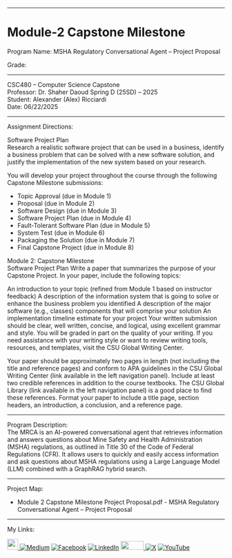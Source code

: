 ﻿-----------------------------------------------------------------------------------------------------------------------------
# Module-2 Capstone Milestone
Program Name: MSHA Regulatory Conversational Agent – Project Proposal

Grade: 

-----------------------------------------------------------------------------------------------------------------------------

CSC480 – Computer Science Capstone  
Professor: Dr. Shaher Daoud
Spring D (25SD) – 2025   
Student: Alexander (Alex) Ricciardi   
Date: 06/22/2025   

-----------------------------------------------------------------------------------------------------------------------------

Assignment Directions:  

Software Project Plan  
Research a realistic software project that can be used in a business, identify a business problem that can be solved with a new software solution, and justify the implementation of the new system based on your research.

You will develop your project throughout the course through the following Capstone Milestone submissions:  
- Topic Approval (due in Module 1)
- Proposal (due in Module 2)
- Software Design (due in Module 3)
- Software Project Plan (due in Module 4)
- Fault-Tolerant Software Plan (due in Module 5)
- System Test (due in Module 6)
- Packaging the Solution (due in Module 7)
- Final Capstone Project (due in Module 8)

Module 2: Capstone Milestone  
Software Project Plan
Write a paper that summarizes the purpose of your Capstone Project. In your paper, include the following topics:

An introduction to your topic (refined from Module 1 based on instructor feedback)
A description of the information system that is going to solve or enhance the business problem you identified
A description of the major software (e.g., classes) components that will comprise your solution
An implementation timeline estimate for your project
Your written submission should be clear, well written, concise, and logical, using excellent grammar and style. You will be graded in part on the quality of your writing. If you need assistance with your writing style or want to review writing tools, resources, and templates, visit the CSU Global Writing Center.

Your paper should be approximately two pages in length (not including the title and reference pages) and conform to APA guidelines in the CSU Global Writing Center (link available in the left navigation panel). Include at least two credible references in addition to the course textbooks. The CSU Global Library (link available in the left navigation panel) is a good place to find these references. Format your paper to include a title page, section headers, an introduction, a conclusion, and a reference page.

-----------------------------------------------------------------------------------------------------------------------------

Program Description:  
The MRCA is an AI-powered conversational agent that retrieves information and answers questions about Mine Safety and Health Administration (MSHA) regulations, as outlined in Title 30 of the Code of Federal Regulations (CFR). It allows users to quickly and easily access information and ask questions about MSHA regulations using a Large Language Model (LLM) combined with a GraphRAG hybrid search. 

-----------------------------------------------------------------------------------------------------------------------------

Project Map:

- Module 2 Capstone Milestone Project Proposal.pdf - MSHA Regulatory Conversational Agent – Project Proposal

-----------------------------------------------------------------------------------------------------------------------------

My Links:   

<span><a href="https://www.alexomegapy.com" target="_blank"><img width="25" height="25" src="https://github.com/user-attachments/assets/a8e0ea66-5d8f-43b3-8fff-2c3d74d57f53"></span>    [![Medium](https://img.shields.io/badge/Medium-12100E?style=for-the-badge&logo=medium&logoColor=whit)](https://medium.com/@alex.omegapy)    [![Facebook](https://img.shields.io/badge/Facebook-%231877F2.svg?logo=Facebook&logoColor=white)](https://www.facebook.com/profile.php?id=100089638857137)    [![LinkedIn](https://img.shields.io/badge/LinkedIn-%230077B5.svg?logo=linkedin&logoColor=white)](https://linkedin.com/in/alex-ricciardi)    <span><a href="https://www.threads.net/@alexomegapy?hl=en" target="_blank"><img width="53" height="20" src="https://github.com/user-attachments/assets/58c9e833-4501-42e4-b4fe-39ffafba99b2"></span>    [![X](https://img.shields.io/badge/X-black.svg?logo=X&logoColor=white)](https://x.com/AlexOmegapy)    [![YouTube](https://img.shields.io/badge/YouTube-%23FF0000.svg?logo=YouTube&logoColor=white)](https://www.youtube.com/channel/UC4rMaQ7sqywMZkfS1xGh2AA) 

